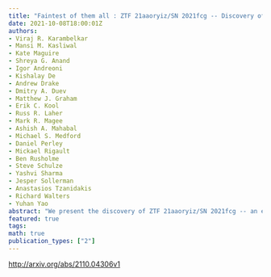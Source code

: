 ```yaml
---
title: "Faintest of them all : ZTF 21aaoryiz/SN 2021fcg -- Discovery of an   extremely low luminosity type Iax supernova"
date: 2021-10-08T18:00:01Z
authors:
- Viraj R. Karambelkar
- Mansi M. Kasliwal
- Kate Maguire
- Shreya G. Anand
- Igor Andreoni
- Kishalay De
- Andrew Drake
- Dmitry A. Duev
- Matthew J. Graham
- Erik C. Kool
- Russ R. Laher
- Mark R. Magee
- Ashish A. Mahabal
- Michael S. Medford
- Daniel Perley
- Mickael Rigault
- Ben Rusholme
- Steve Schulze
- Yashvi Sharma
- Jesper Sollerman
- Anastasios Tzanidakis
- Richard Walters
- Yuhan Yao
abstract: "We present the discovery of ZTF 21aaoryiz/SN 2021fcg -- an extremely low-luminosity Type Iax supernova. SN 2021fcg was discovered by the Zwicky Transient Facility in the star-forming galaxy IC0512 at a distance of $approx$ 27 Mpc. It reached a peak absolute magnitude of $M_{r} =$ $-12.66pm0.20$ mag, making it the least luminous thermonuclear supernova discovered to date. The E(B-V) contribution from the underlying host galaxy is unconstrained. However, even if it were as large as 0.5 mag, the peak absolute magnitude would be $M_{r} = -13.78pm0.20$ mag -- still consistent with being the lowest luminosity SN. Optical spectra of SN 2021fcg taken at 37 and 65 days post maximum show strong [Ca II], Ca II and Na I D emission and several weak [Fe II] emission lines. The [Ca II] emission in the two spectra has extremely low velocities of $approx 1300$ and $1000$ km s$^{-1}$ respectively. The spectra very closely resemble those of the very low luminosity Type Iax supernovae SN 2008ha, SN 2010ae and SN 2019gsc taken at similar phases. The peak bolometric luminosity of SN 2021fcg is $approx$ $2.5^{+1.5}_{-0.3}times10^{40}$ erg s$^{-1}$ which is a factor of three lower than that for SN 2008ha. The bolometric lightcurve of SN 2021fcg is consistent with a very low ejected nickel mass (M$_{rm{Ni}} approx 0.8^{+0.4}_{-0.5}times10^{-3}$ M$_{odot}$). The low luminosity and nickel mass of SN 2021fcg pose a challenge to the picture that low luminosity SNe Iax originate from deflagrations of near M$_{rm{ch}}$ hybrid carbon-oxygen-neon white dwarfs. Instead, the merger of a carbon-oxygen and oxygen-neon white dwarf is a promising model to explain SN 2021fcg."
featured: true
tags:
math: true
publication_types: ["2"]
---
```

http://arxiv.org/abs/2110.04306v1